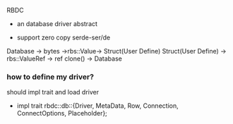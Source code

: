 RBDC

* an database driver abstract

* support zero copy serde-ser/de

Database -> bytes ->rbs::Value-> Struct(User Define)
Struct(User Define) -> rbs::ValueRef -> ref clone() -> Database


### how to define my driver?
should impl trait and load driver
* impl trait rbdc::db::{Driver, MetaData, Row, Connection, ConnectOptions, Placeholder};